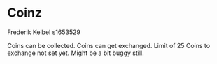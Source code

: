 # Coinz
Frederik Kelbel s1653529

Coins can be collected. Coins can get exchanged. Limit of 25 Coins to exchange not set yet. Might be a bit buggy still.
